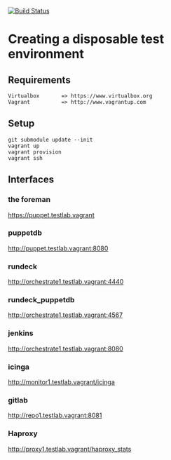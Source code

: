 [![Build Status](https://secure.travis-ci.org/attachmentgenie/vagrant-orchestrate-nodes.png)](http://travis-ci.org/attachmentgenie/vagrant-orchestrate-nodes)

# Creating a disposable test environment


## Requirements
    Virtualbox       => https://www.virtualbox.org
    Vagrant          => http://www.vagrantup.com

## Setup
    git submodule update --init
    vagrant up
    vagrant provision
    vagrant ssh
    
## Interfaces

### the foreman

https://puppet.testlab.vagrant

### puppetdb

http://puppet.testlab.vagrant:8080

### rundeck

http://orchestrate1.testlab.vagrant:4440

### rundeck_puppetdb

http://orchestrate1.testlab.vagrant:4567

### jenkins
http://orchestrate1.testlab.vagrant:8080

### icinga
http://monitor1.testlab.vagrant/icinga

### gitlab
http://repo1.testlab.vagrant:8081

### Haproxy
http://proxy1.testlab.vagrant/haproxy_stats
